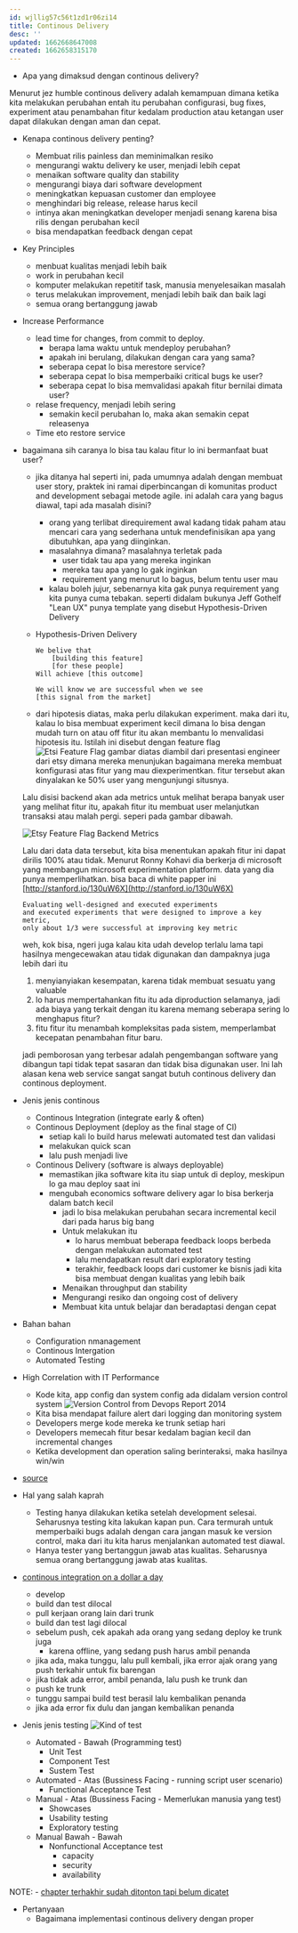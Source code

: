 ```yaml
---
id: wjllig57c56t1zd1r06zi14
title: Continous Delivery
desc: ''
updated: 1662668647008
created: 1662658315170
---
```


- Apa yang dimaksud dengan continous delivery?

Menurut jez humble continous delivery adalah kemampuan dimana ketika kita melakukan perubahan entah itu perubahan configurasi, bug fixes, experiment atau penambahan fitur kedalam production atau ketangan user dapat dilakukan dengan aman dan cepat.

- Kenapa continous delivery penting?
  - Membuat rilis painless dan meminimalkan resiko
  - mengurangi waktu delivery ke user, menjadi lebih cepat
  - menaikan software quality dan stability
  - mengurangi biaya dari software development
  - meningkatkan kepuasan customer dan employee
  - menghindari big release, release harus kecil
  - intinya akan meningkatkan developer menjadi senang karena bisa rilis dengan perubahan kecil
  - bisa mendapatkan feedback dengan cepat

- Key Principles
  - menbuat kualitas menjadi lebih baik
  - work in  perubahan kecil
  - komputer melakukan repetitif task, manusia menyelesaikan masalah
  - terus melakukan improvement, menjadi lebih baik dan baik lagi
  - semua orang bertanggung jawab

- Increase Performance
  - lead time for changes, from commit to deploy.
    - berapa lama waktu untuk mendeploy perubahan?
    - apakah ini berulang, dilakukan dengan cara yang sama?
    - seberapa cepat lo bisa merestore service?
    - seberapa cepat lo bisa memperbaiki critical bugs ke user?
    - seberapa cepat lo bisa memvalidasi apakah fitur bernilai dimata user?
  - relase frequency, menjadi lebih sering
    - semakin kecil perubahan lo, maka akan semakin cepat releasenya
  - Time eto restore service

- bagaimana sih caranya lo bisa tau kalau fitur lo ini bermanfaat buat user?
  - jika ditanya hal seperti ini, pada umumnya adalah dengan membuat user story, praktek ini ramai diperbincangan di komunitas product and development sebagai metode agile. ini adalah cara yang bagus diawal, tapi ada masalah disini?
    - orang yang terlibat direquirement awal kadang tidak paham atau mencari cara yang sederhana untuk mendefinisikan apa yang dibutuhkan, apa yang diinginkan.
    - masalahnya dimana? masalahnya terletak pada
      - user tidak tau apa yang mereka inginkan
      - mereka tau apa yang lo gak inginkan
      - requirement yang menurut lo bagus, belum tentu user mau
    - kalau boleh jujur, sebenarnya kita gak punya requirement yang kita punya cuma tebakan. seperti didalam bukunya Jeff Gothelf "Lean UX" punya template yang disebut Hypothesis-Driven Delivery
  - Hypothesis-Driven Delivery

      ```text
      We belive that
          [building this feature]
          [for these people]
      Will achieve [this outcome]

      We will know we are successful when we see
      [this signal from the market]
      ```

  - dari hipotesis diatas, maka perlu dilakukan experiment. maka dari itu, kalau lo bisa membuat experiment kecil dimana lo bisa dengan mudah turn on atau off fitur itu akan membantu lo menvalidasi hipotesis itu. Istilah ini disebut dengan feature flag
  ![Etsi Feature Flag](assets/continous-delivery-etsy-feature-flag.png)
  gambar diatas diambil dari presentasi engineer dari etsy dimana mereka menunjukan bagaimana mereka membuat konfigurasi atas fitur yang mau diexperimentkan. fitur tersebut akan dinyalakan ke 50% user yang mengunjungi situsnya.

  Lalu disisi backend akan ada metrics untuk melihat berapa banyak user yang melihat fitur itu, apakah fitur itu membuat user melanjutkan transaksi atau malah pergi. seperi pada gambar dibawah.

  ![Etsy Feature Flag Backend Metrics](assets/continous-delivery-etsy-feature-flag-backend-metrics.png)

  Lalu dari data data tersebut, kita bisa menentukan apakah fitur ini dapat dirilis 100% atau tidak. Menurut Ronny Kohavi dia berkerja di microsoft yang membangun microsoft experimentation platform. data yang dia punya memperlihatkan. bisa baca di white papper ini [http://stanford.io/130uW6X](http://stanford.io/130uW6X)

  ```text
  Evaluating well-designed and executed experiments 
  and executed experiments that were designed to improve a key metric, 
  only about 1/3 were successful at improving key metric
  ```

  weh, kok bisa, ngeri juga kalau kita udah develop terlalu lama tapi hasilnya mengecewakan atau tidak digunakan dan dampaknya juga lebih dari itu

  1. menyianyiakan kesempatan, karena tidak membuat sesuatu yang valuable
  2. lo harus mempertahankan fitu itu ada diproduction selamanya, jadi ada biaya yang terkait dengan itu karena memang seberapa sering lo menghapus fitur?
  3. fitu fitur itu menambah kompleksitas pada sistem, memperlambat kecepatan penambahan fitur baru.

  jadi pemborosan yang terbesar adalah pengembangan software yang dibangun tapi tidak tepat sasaran dan tidak bisa digunakan user. Ini lah alasan kena web service sangat sangat butuh continous delivery dan continous deployment.

- Jenis jenis continous
  - Continous Integration (integrate early & often)
  - Continous Deployment (deploy as the final stage of CI)
    - setiap kali lo build harus melewati automated test dan validasi
    - melakukan quick scan
    - lalu push menjadi live
  - Continous Delivery (software is always deployable)
    - memastikan jika software kita itu siap untuk di deploy, meskipun lo ga mau deploy saat ini
    - mengubah economics software delivery agar lo bisa berkerja dalam batch kecil
      - jadi lo bisa melakukan perubahan secara incremental kecil dari pada harus big bang
      - Untuk melakukan itu
        - lo harus membuat beberapa feedback loops berbeda dengan melakukan automated test
        - lalu mendapatkan result dari exploratory testing
        - terakhir, feedback loops dari customer ke bisnis jadi kita bisa membuat dengan kualitas yang lebih baik
      - Menaikan throughput dan stability
      - Mengurangi resiko dan ongoing cost of delivery
      - Membuat kita untuk belajar dan beradaptasi dengan cepat

- Bahan bahan
  - Configuration nmanagement
  - Continous Intergation
  - Automated Testing

- High Correlation with IT Performance
  - Kode kita, app config dan system config ada didalam version control system
    ![Version Control from Devops Report 2014](assets/continous-delivery-version-control-devops-report.png)  
  - Kita bisa mendapat failure alert dari logging dan monitoring system
  - Developers merge kode mereka ke trunk setiap hari
  - Developers memecah fitur besar kedalam bagian kecil dan incremental changes
  - Ketika development dan operation saling berinteraksi, maka hasilnya win/win
- [source](https://media.webteam.puppet.com/uploads/2019/11/2014-state-of-devops-report.pdf)

- Hal yang salah kaprah
  - Testing hanya dilakukan ketika setelah development selesai. Seharusnya testing kita lakukan kapan pun. Cara termurah untuk memperbaiki bugs adalah dengan cara jangan masuk ke version control, maka dari itu kita harus menjalankan automated test diawal.
  - Hanya tester yang bertanggun jawab atas kualitas. Seharusnya semua orang bertanggung jawab atas kualitas. 

- [continous integration on a dollar a day](https://www.jamesshore.com/v2/blog/2006/continuous-integration-on-a-dollar-a-day)
  - develop
  - build dan test dilocal
  - pull kerjaan orang lain dari trunk
  - build dan test lagi dilocal
  - sebelum push, cek apakah ada orang yang sedang deploy ke trunk juga
    - karena offline, yang sedang push harus ambil penanda
  - jika ada, maka tunggu, lalu pull kembali, jika error ajak orang yang push terkahir untuk fix barengan
  - jika tidak ada error, ambil penanda, lalu push ke trunk dan 
  - push ke trunk
  - tunggu sampai build test berasil lalu kembalikan penanda
  - jika ada error fix dulu dan jangan kembalikan penanda

- Jenis jenis testing
    ![Kind of test](assets/continous-delivery-kind-of-test.png)  

  - Automated - Bawah (Programming test)
    - Unit Test
    - Component Test
    - Sustem Test
  - Automated - Atas (Bussiness Facing - running script user scenario)
    - Functional Acceptance Test
  - Manual - Atas (Bussiness Facing - Memerlukan manusia yang test)
    - Showcases
    - Usability testing
    - Exploratory testing
  - Manual Bawah - Bawah
    - Nonfunctional Acceptance test
      - capacity
      - security
      - availability

NOTE:
    - [chapter terhakhir sudah ditonton tapi belum dicatet](https://learning.oreilly.com/videos/continuous-delivery/9780134389363/9780134389363-CONT_01_04/)

- Pertanyaan
  - Bagaimana implementasi continous delivery dengan proper
